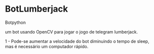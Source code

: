 # BotLumberjack
Botpython

um bot usando OpenCV para jogar o jogo de telegram lumberjack.


1 - Pode-se aumentar a velocidade do bot diminuindo o tempo de sleep, mas é necessário um computador rápido.
